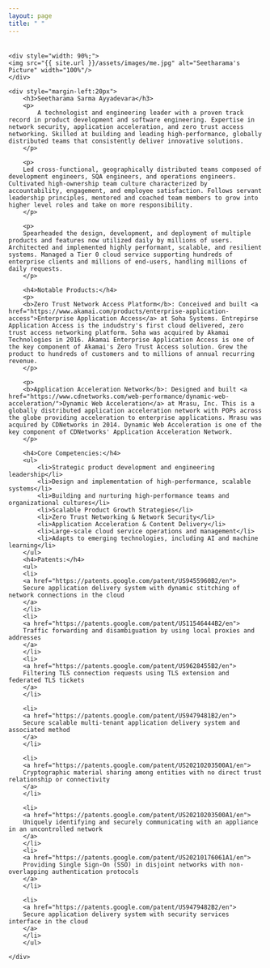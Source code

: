 ```yaml
---
layout: page
title: " "
---
```



<div style="display: flex; align-content: space-between; justify-content: left; margin-top: 20px; ">

    <div style="width: 90%;">
    <img src="{{ site.url }}/assets/images/me.jpg" alt="Seetharama's Picture" width="100%"/>
    </div>

    <div style="margin-left:20px">
        <h3>Seetharama Sarma Ayyadevara</h3>
        <p>
            A technologist and engineering leader with a proven track record in product development and software engineering. Expertise in network security, application acceleration, and zero trust access networking. Skilled at building and leading high-performance, globally distributed teams that consistently deliver innovative solutions.
        </p>

        <p>
        Led cross-functional, geographically distributed teams composed of development engineers, SQA engineers, and operations engineers. Cultivated high-ownership team culture characterized by accountability, engagement, and employee satisfaction. Follows servant leadership principles, mentored and coached team members to grow into higher level roles and take on more responsibility.
        </p>

        <p>
        Spearheaded the design, development, and deployment of multiple products and features now utilized daily by millions of users. Architected and implemented highly performant, scalable, and resilient systems. Managed a Tier 0 cloud service supporting hundreds of enterprise clients and millions of end-users, handling millions of daily requests.
        </p>

        <h4>Notable Products:</h4>
        <p>
        <b>Zero Trust Network Access Platform</b>: Conceived and built <a href="https://www.akamai.com/products/enterprise-application-access">Enterprise Application Access</a> at Soha Systems. Entrepirse Application Access is the indudstry's first cloud delivered, zero trust access networking platform. Soha was acquired by Akamai Technologies in 2016. Akamai Enterprise Application Access is one of the key component of Akamai's Zero Trust Access solution. Grew the product to hundreds of customers and to millions of annual recurring revenue.
        </p>

        <p>
        <b>Application Acceleration Network</b>: Designed and built <a href="https://www.cdnetworks.com/web-performance/dynamic-web-acceleration/">Dynamic Web Acceleration</a> at Mrasu, Inc. This is a globally distributed application acceleration network with POPs across the globe providing acceleration to enterprise applications. Mrasu was acquired by CDNetworks in 2014. Dynamic Web Acceleration is one of the key component of CDNetworks' Application Acceleration Network.
        </p>

        <h4>Core Competencies:</h4>
        <ul>
            <li>Strategic product development and engineering leadership</li>
            <li>Design and implementation of high-performance, scalable systems</li>
            <li>Building and nurturing high-performance teams and organizational cultures</li>
            <li>Scalable Product Growth Strategies</li>
            <li>Zero Trust Networking & Network Security</li>
            <li>Application Acceleration & Content Delivery</li>
            <li>Large-scale cloud service operations and management</li>
            <li>Adapts to emerging technologies, including AI and machine learning</li>
        </ul>
        <h4>Patents:</h4>
        <ul>
        <li>
        <a href="https://patents.google.com/patent/US9455960B2/en">
        Secure application delivery system with dynamic stitching of network connections in the cloud
        </a>
        </li>
        <li>
        <a href="https://patents.google.com/patent/US11546444B2/en">
        Traffic forwarding and disambiguation by using local proxies and addresses
        </a>
        </li>
        <li>
        <a href="https://patents.google.com/patent/US9628455B2/en">
        Filtering TLS connection requests using TLS extension and federated TLS tickets
        </a>
        </li>

        <li>
        <a href="https://patents.google.com/patent/US9479481B2/en">
        Secure scalable multi-tenant application delivery system and associated method
        </a>
        </li>

        <li>
        <a href="https://patents.google.com/patent/US20210203500A1/en">
        Cryptographic material sharing among entities with no direct trust relationship or connectivity
        </a>
        </li>

        <li>
        <a href="https://patents.google.com/patent/US20210203500A1/en">
        Uniquely identifying and securely communicating with an appliance in an uncontrolled network
        </a>
        </li>
        <li>
        <a href="https://patents.google.com/patent/US20210176061A1/en">
        Providing Single Sign-On (SSO) in disjoint networks with non-overlapping authentication protocols
        </a>
        </li>

        <li>
        <a href="https://patents.google.com/patent/US9479482B2/en">
        Secure application delivery system with security services interface in the cloud
        </a>
        </li>
        </ul>

    </div>
</div>
